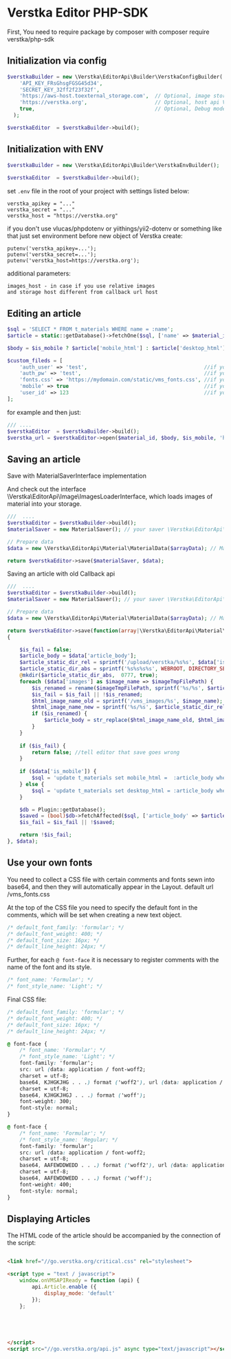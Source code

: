 # Verstka Editor PHP-SDK

First, You need to require package by composer with composer require verstka/php-sdk

## Initialization via config

```php
$verstkaBuilder = new \Verstka\EditorApi\Builder\VerstkaConfigBuilder(
    'API_KEY_FRsGhsgFGSG45d34',
    'SECRET_KEY_32ff2f23f32f',
    'https://aws-host.toexternal_storage.com',  // Optional, image storage host
    'https://verstka.org',                      // Optional, host api Verstka
    true,                                       // Optional, Debug mode
  );

$verstkaEditor  = $verstkaBuilder->build();

```

## Initialization with ENV

```php
$verstkaBuilder = new \Verstka\EditorApi\Builder\VerstkaEnvBuilder();
                          
$verstkaEditor  = $verstkaBuilder->build();

```

set ```.env``` file in the root of your project with settings listed below:

```
verstka_apikey = "..."
verstka_secret = "..."
verstka_host = "https://verstka.org"
```

if you don't use vlucas/phpdotenv or yiithings/yii2-dotenv or something like that just set environment before new object
of Verstka create:

```
putenv('verstka_apikey=...');
putenv('verstka_secret=...');
putenv('verstka_host=https://verstka.org');
```

additional parameters:

```
images_host - in case if you use relative images
and storage host different from callback url host
```

## Editing an article

```php
$sql = 'SELECT * FROM t_materials WHERE name = :name';
$article = static::getDatabase()->fetchOne($sql, ['name' => $material_id]);

$body = $is_mobile ? $article['mobile_html'] : $article['desktop_html'];

$custom_fileds = [
    'auth_user' => 'test',                                      //if you have http authorization on callback url
    'auth_pw' => 'test',                                        //if you have http authorization on callback url
    'fonts.css' => 'https://mydomain.com/static/vms_fonts.css', //if you use custom fonts set
    'mobile' => true                                            //if you open mobile version of the post,
    'user_id' => 123                                            //if you want to know the user who opened the editor when saving 
];
```

for example and then just:

```php
/// ....
$verstkaEditor  = $verstkaBuilder->build();
$verstka_url = $verstkaEditor->open($material_id, $body, $is_mobile, 'https://mydomain.com/verstka/save', $custom_fileds);
```

## Saving an article

Save with MaterialSaverInterface implementation

And check out the interface \Verstka\EditorApi\Image\ImagesLoaderInterface, which loads images of material into your
storage.

```php
///  ....
$verstkaEditor = $verstkaBuilder->build();
$materialSaver = new MaterialSaver(); // your saver \Verstka\EditorApi\Material\MaterialSaverInterface

// Prepare data
$data = new \Verstka\EditorApi\Material\MaterialData($arrayData); // Material data from POST

return $verstkaEditor->save($materialSaver, $data);
```

Saving an article with old Callback api

```php
///  ....
$verstkaEditor = $verstkaBuilder->build();
$materialSaver = new MaterialSaver(); // your saver \Verstka\EditorApi\Material\MaterialSaverInterface

// Prepare data
$data = new \Verstka\EditorApi\Material\MaterialData($arrayData); // Material data from POST

return $verstkaEditor->save(function(array|\Verstka\EditorApi\Material\MaterialDataInterface $data): bool
{

    $is_fail = false;
    $article_body = $data['article_body'];
    $article_static_dir_rel = sprintf('/upload/verstka/%s%s', $data['is_mobile'] ? 'm_':'', $data['material_id']);
    $article_static_dir_abs = sprintf('%s%s%s%s', WEBROOT, DIRECTORY_SEPARATOR, '/public/', $article_static_dir_rel);
    @mkdir($article_static_dir_abs,  0777, true);
    foreach ($data['images'] as $image_name => $imageTmpFilePath) {
        $is_renamed = rename($imageTmpFilePath, sprintf('%s/%s', $article_static_dir_abs, $image_name));
        $is_fail = $is_fail || !$is_renamed;
        $html_image_name_old = sprintf('/vms_images/%s', $image_name);
        $html_image_name_new = sprintf('%s/%s', $article_static_dir_rel, $image_name);
        if ($is_renamed) {
            $article_body = str_replace($html_image_name_old, $html_image_name_new, $article_body);
        }
    }
    
    if ($is_fail) {
        return false; //tell editor that save goes wrong
    }
    
    if ($data['is_mobile']) {
        $sql = 'update t_materials set mobile_html =  :article_body where name = :name;';
    } else {
        $sql = 'update t_materials set desktop_html = :article_body where name = :name;';
    }

    $db = Plugin::getDatabase();
    $saved = (bool)$db->fetchAffected($sql, ['article_body' => $article_body, 'name' => $data['material_id']]);
    $is_fail = $is_fail || !$saved;

    return !$is_fail;
}, $data);

```

## Use your own fonts

You need to collect a CSS file with certain comments and fonts sewn into base64, and then they will automatically appear
in the Layout.
default url /vms_fonts.css

At the top of the CSS file you need to specify the default font in the comments, which will be set when creating a new
text object.

```css
/* default_font_family: 'formular'; */
/* default_font_weight: 400; */
/* default_font_size: 16px; */
/* default_line_height: 24px; */
```

Further, for each `@ font-face` it is necessary to register comments with the name of the font and its style.

```css
/* font_name: 'Formular'; */
/* font_style_name: 'Light'; */
```

Final CSS file:

```css
/* default_font_family: 'formular'; */
/* default_font_weight: 400; */
/* default_font_size: 16px; */
/* default_line_height: 24px; */

@ font-face {
    /* font_name: 'Formular'; */
    /* font_style_name: 'Light'; */
    font-family: 'formular';
    src: url (data: application / font-woff2;
    charset = utf-8;
    base64, KJHGKJHG . . .) format ('woff2'), url (data: application / font-woff;
    charset = utf-8;
    base64, KJHGKJHGJ . . .) format ('woff');
    font-weight: 300;
    font-style: normal;
}

@ font-face {
    /* font_name: 'Formular'; */
    /* font_style_name: 'Regular; */
    font-family: 'formular';
    src: url (data: application / font-woff2;
    charset = utf-8;
    base64, AAFEWDDWEDD . . .) format ('woff2'), url (data: application / font-woff;
    charset = utf-8;
    base64, AAFEWDDWEDD . . .) format ('woff');
    font-weight: 400;
    font-style: normal;
}
```

## Displaying Articles

The HTML code of the article should be accompanied by the connection of the script:

```html

<link href="//go.verstka.org/critical.css" rel="stylesheet">

<script type = "text / javascript">
    window.onVMSAPIReady = function (api) {
        api.Article.enable ({
            display_mode: 'default'
        });
    };





</script>
<script src="//go.verstka.org/api.js" async type="text/javascript"></script>
```
